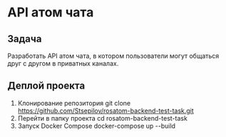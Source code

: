 # API атом чата

## Задача
Разработать API атом чата, в котором пользователи могут общаться друг с другом в приватных каналах.

## Деплой проекта
1. Клонирование репозитория
   git clone https://github.com/Stsepilov/rosatom-backend-test-task.git
2. Перейти в папку проекта
   cd rosatom-backend-test-task
3. Запуск Docker Compose
   docker-compose up --build
